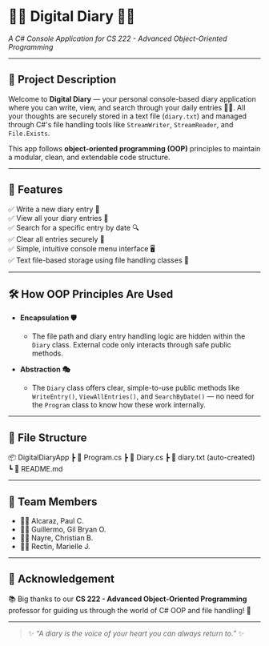 # 📖✨ Digital Diary 📖✨  
*A C# Console Application for CS 222 - Advanced Object-Oriented Programming*

---

## 📌 Project Description  

Welcome to **Digital Diary** — your personal console-based diary application where you can write, view, and search through your daily entries 📅💬. All your thoughts are securely stored in a text file (`diary.txt`) and managed through C#'s file handling tools like `StreamWriter`, `StreamReader`, and `File.Exists`.  

This app follows **object-oriented programming (OOP)** principles to maintain a modular, clean, and extendable code structure.

---

## 🌟 Features  

✅ Write a new diary entry 📓  
✅ View all your diary entries 📜  
✅ Search for a specific entry by date 🔍  
✅ Clear all entries securely 📛  
✅ Simple, intuitive console menu interface 🖥️  
✅ Text file-based storage using file handling classes 📁  

---

## 🛠️ How OOP Principles Are Used  

- **Encapsulation 🛡️**  
  - The file path and diary entry handling logic are hidden within the `Diary` class. External code only interacts through safe public methods.

- **Abstraction 🎭**  
  - The `Diary` class offers clear, simple-to-use public methods like `WriteEntry()`, `ViewAllEntries()`, and `SearchByDate()` — no need for the `Program` class to know how these work internally.

---

## 📂 File Structure  
📦 DigitalDiaryApp
 ┣ 📜 Program.cs
 ┣ 📜 Diary.cs
 ┣ 📜 diary.txt (auto-created)
 ┗ 📜 README.md

---

## 👥 Team Members  

- 🧑‍💻 Alcaraz, Paul C. 
- 🧑‍💻 Guillermo, Gil Bryan O.  
- 🧑‍💻 Nayre, Christian B. 
- 👩‍💻 Rectin, Marielle J. 

---

## 🙏 Acknowledgement  

📚 Big thanks to our **CS 222 - Advanced Object-Oriented Programming** professor for guiding us through the world of C# OOP and file handling! 🚀  

---

> ✨ *“A diary is the voice of your heart you can always return to.”* ✨  
